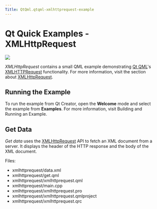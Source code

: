 ```yaml
---
Title: QtQml.qtqml-xmlhttprequest-example
---
```

        
Qt Quick Examples - XMLHttpRequest
==================================

<span class="subtitle"></span>
<span id="details"></span>
![](https://developer.ubuntu.com/static/devportal_uploaded/3a7b9c6c-b90f-4a92-b578-a2c7a8ade30e-api/apps/qml/sdk-15.04.4/qtqml-xmlhttprequest-example/images/qml-xmlhttprequest-example.png)

*XMLHttpRequest* contains a small QML example demonstrating [Qt QML](../QtQml.qtqml-index.md)'s [XMLHTTPRequest](../QtQml.qtqml-javascript-qmlglobalobject.md#xmlhttprequest) functionality. For more information, visit the section about [XMLHttpRequest](../QtQml.qtqml-javascript-qmlglobalobject.md#xmlhttprequest).

<span id="running-the-example"></span>
Running the Example
-------------------

To run the example from Qt Creator, open the **Welcome** mode and select the example from **Examples**. For more information, visit Building and Running an Example.

<span id="get-data"></span>
Get Data
--------

*Get data* uses the [XMLHttpRequest](../QtQml.qtqml-javascript-qmlglobalobject.md#xmlhttprequest) API to fetch an XML document from a server. It displays the header of the HTTP response and the body of the XML document.

Files:

-   xmlhttprequest/data.xml
-   xmlhttprequest/get.qml
-   xmlhttprequest/xmlhttprequest.qml
-   xmlhttprequest/main.cpp
-   xmlhttprequest/xmlhttprequest.pro
-   xmlhttprequest/xmlhttprequest.qmlproject
-   xmlhttprequest/xmlhttprequest.qrc

